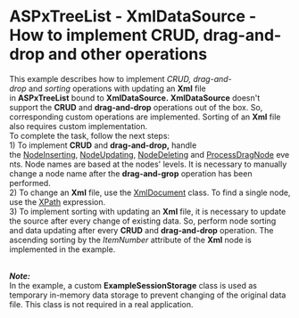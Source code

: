 # ASPxTreeList - XmlDataSource - How to implement CRUD, drag-and-drop and other operations


<p>This example describes how to implement <em>CRUD,</em> <em>drag-and-drop </em>and <em>sorting</em> operations with updating an <strong>Xml</strong> file in <strong>ASPxTreeList</strong> bound to <strong>XmlDataSource. XmlDataSource</strong> doesn't support the <strong>CRUD</strong> and <strong>drag-and-drop</strong> operations out of the box. So, corresponding custom operations are implemented. Sorting of an <strong>Xml</strong> file also requires custom implementation.<br>To complete the task, follow the next steps:<br>1) To implement <strong>CRUD</strong> and <strong>drag-and-drop,</strong> handle the <a href="https://documentation.devexpress.com/#AspNet/DevExpressWebASPxTreeListASPxTreeList_NodeInsertingtopic">NodeInserting</a>, <a href="https://documentation.devexpress.com/#AspNet/DevExpressWebASPxTreeListASPxTreeList_NodeUpdatingtopic">NodeUpdating</a>, <a href="https://documentation.devexpress.com/#AspNet/DevExpressWebASPxTreeListASPxTreeList_NodeDeletingtopic">NodeDeleting</a> and <a href="https://documentation.devexpress.com/#AspNet/DevExpressWebASPxTreeListASPxTreeList_ProcessDragNodetopic">ProcessDragNode</a> events. Node names are based at the nodes' levels. It is necessary to manually change a node name after the <strong>drag-and-grop</strong> operation has been performed.<br>2) To change an <strong>Xml</strong> file, use the <a href="https://msdn.microsoft.com/en-us/library/system.xml.xmldocument(v=vs.110).aspx">XmlDocument</a> class. To find a single node, use the <a href="http://www.w3schools.com/xsl/xpath_intro.asp">XPath</a> expression.<br>3) To implement sorting with updating an <strong>Xml</strong> file, it is necessary to update the source after every change of existing data. So, perform node sorting and data updating after every <strong>CRUD</strong> and <strong>drag-and-drop</strong> operation. The ascending sorting by the <em>ItemNumber</em> attribute of the <strong>Xml</strong> node is implemented in the example.<br><br></p>
<p><strong><em>Note:</em></strong><br>In the example, a custom <strong>ExampleSessionStorage</strong> class is used as temporary in-memory data storage to prevent changing of the original data file. This class is not required in a real application.</p>

<br/>


